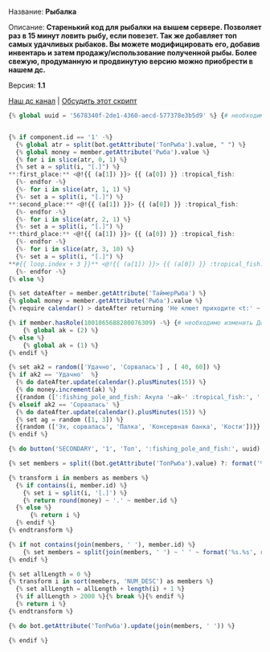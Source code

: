 Название: **Рыбалка**

Описание: **Старенький код для рыбалки на вышем сервере. Позволяет раз в 15 минут ловить рыбу, если повезет. Так же добавляет топ самых удачливых рыбаков. Вы можете модифицировать его, добавив инвентарь и затем продажу/использование полученной рыбы.
Более свежую, продуманную и продвинутую версию можно приобрести в нашем дс.**

Версия: **1.1**


[Наш дс канал](https://discord.gg/TwKWBPrffE) | [Обсудить этот скрипт](https://discord.com/channels/1117328976097067008/1118923859589075045/1118923859589075045)

```Julia
{% global uuid = '5678340f-2de1-4360-aecd-577378e3b5d9' %} {# необходимо изменить #}


{% if component.id == '1' -%}
  {% global atr = split(bot.getAttribute('ТопРыба').value, " ") %}
  {% global money = member.getAttribute('Рыба').value %}
  {% for i in slice(atr, 0, 1) %}
  {% set a = split(i, "[.]") %}
**:first_place:** <@!{{ (a[1]) }}> {{ (a[0]) }} :tropical_fish:
  {%- endfor -%}
  {%- for i in slice(atr, 1, 1) %}
  {%- set a = split(i, "[.]") %}
**:second_place:** <@!{{ (a[1]) }}> {{ (a[0]) }} :tropical_fish:
  {%- endfor -%}
  {%- for i in slice(atr, 2, 1) %}
  {%- set a = split(i, "[.]") %}
**:third_place:** <@!{{ (a[1]) }}> {{ (a[0]) }} :tropical_fish:
  {%- endfor -%}
  {%- for i in slice(atr, 3, 10) %}
  {%- set a = split(i, "[.]") %}
**#{{ loop.index + 3 }}** <@!{{ (a[1]) }}> {{ (a[0]) }} :tropical_fish:
  {%- endfor -%}
{% else %}

{% set dateAfter = member.getAttribute('ТаймерРыба') %}
{% global money = member.getAttribute('Рыба').value %}
{% require calendar() > dateAfter returning 'Не клюет приходите <t:' ~ dateAfter//1000 ~ ':R>' %}

{% if member.hasRole(1001065688280076309) -%} {# необходимо изменить Донат роль #}
    {% global ak = (2) %}
{% else %}
    {% global ak = (1) %}
{% endif %}

{% set ak2 = random(['Удачно', 'Сорвалась'] , [ 40, 60]) %}   
{% if ak2 == 'Удачно'  %}
  {% do dateAfter.update(calendar().plusMinutes(15)) %}
  {% do money.increment(ak) %}
  {{random ([':fishing_pole_and_fish: Акула '~ak~' :tropical_fish:', ':fishing_pole_and_fish: Карп '~ak~' :tropical_fish:', ':fishing_pole_and_fish: Щука '~ak~' :tropical_fish:', ':fishing_pole_and_fish: Сёмга '~ak~' :tropical_fish:', ':fishing_pole_and_fish: Сом '~ak~' :tropical_fish:', ':fishing_pole_and_fish: Палтус '~ak~' :tropical_fish:', ':fishing_pole_and_fish: Кит '~ak~' :tropical_fish:'])}}
{% elseif ak2 == 'Сорвалась' %}
  {% do dateAfter.update(calendar().plusMinutes(15)) %}
  {% set ag = random ([1, 3]) %}
  {{random (['Эх, сорвалась', 'Палка', 'Консервная банка', 'Кости'])}}
{% endif %}

{% do button('SECONDARY', '1', 'Топ', ':fishing_pole_and_fish:', uuid) %}

{% set members = split((bot.getAttribute('ТопРыба').value) ?: format('%s.%s', round(money), member.id), ' ') %}

{% transform i in members as members %}
  {% if contains(i, member.id) %}
    {% set i = split(i, '[.]') %}
    {% return round(money) ~ '.' ~ member.id %}
  {% else %}
      {% return i %}
  {% endif %}
{% endtransform %}

{% if not contains(join(members, ' '), member.id) %}
    {% set members = split(join(members, ' ') ~ ' ' ~ format('%s.%s', round(money), member.id), ' ') %}
{% endif %}

{% set allLength = 0 %}
{% transform i in sort(members, 'NUM_DESC') as members %}
  {% set allLength = allLength + length(i) + 1 %} 
  {% if allLength > 2000 %}{% break %}{% endif %}
  {% return i %}  
{% endtransform %}

{% do bot.getAttribute('ТопРыба').update(join(members, ' ')) %}

{% endif %}

```

